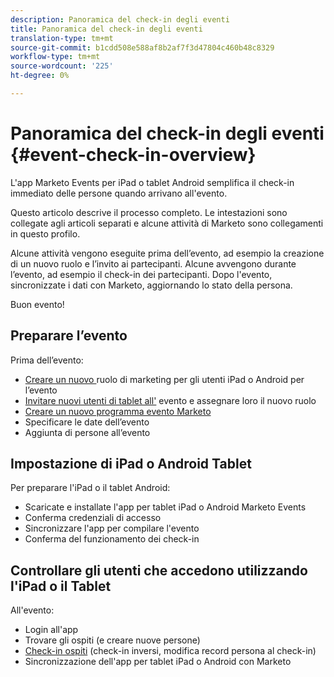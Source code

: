```yaml
---
description: Panoramica del check-in degli eventi
title: Panoramica del check-in degli eventi
translation-type: tm+mt
source-git-commit: b1cdd508e588af8b2af7f3d47804c460b48c8329
workflow-type: tm+mt
source-wordcount: '225'
ht-degree: 0%

---
```



# Panoramica del check-in degli eventi {#event-check-in-overview}

L&#39;app Marketo Events per iPad o tablet Android semplifica il check-in immediato delle persone quando arrivano all&#39;evento.

Questo articolo descrive il processo completo. Le intestazioni sono collegate agli articoli separati e alcune attività di Marketo sono collegamenti in questo profilo.

Alcune attività vengono eseguite prima dell’evento, ad esempio la creazione di un nuovo ruolo e l’invito ai partecipanti. Alcune avvengono durante l’evento, ad esempio il check-in dei partecipanti. Dopo l&#39;evento, sincronizzate i dati con Marketo, aggiornando lo stato della persona.

Buon evento!

## Preparare l’evento

Prima dell’evento:

* [Creare un nuovo ](/help/marketo/product-docs/core-marketo-concepts/mobile-apps/event-check-in/grant-users-access-to-the-check-in-app.md) ruolo di marketing per gli utenti iPad o Android per l’evento
* [Invitare nuovi utenti di tablet all&#39;](/help/marketo/product-docs/core-marketo-concepts/mobile-apps/event-check-in/grant-users-access-to-the-check-in-app.md) evento e assegnare loro il nuovo ruolo
* [Creare un nuovo programma evento Marketo](/help/marketo/product-docs/demand-generation/events/understanding-events/create-a-new-event-program.md)
* Specificare le date dell’evento
* Aggiunta di persone all’evento

## Impostazione di iPad o Android Tablet

Per preparare l&#39;iPad o il tablet Android:

* Scaricate e installate l&#39;app per tablet iPad o Android Marketo Events
* Conferma credenziali di accesso
* Sincronizzare l&#39;app per compilare l&#39;evento
* Conferma del funzionamento dei check-in

## Controllare gli utenti che accedono utilizzando l&#39;iPad o il Tablet

All&#39;evento:

* Login all&#39;app
* Trovare gli ospiti (e creare nuove persone)
* [Check-in ospiti](/help/marketo/product-docs/core-marketo-concepts/mobile-apps/event-check-in/check-people-into-your-event-from-your-tablet.md)  (check-in inversi, modifica record persona al check-in)
* Sincronizzazione dell&#39;app per tablet iPad o Android con Marketo
